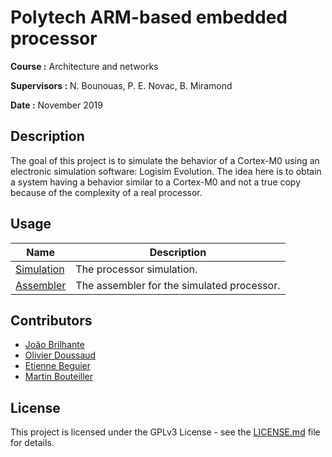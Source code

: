 # Polytech ARM-based embedded processor

**Course :** Architecture and networks

**Supervisors :** N. Bounouas, P. E. Novac, B. Miramond

**Date :** November 2019

## Description

The goal of this project is to simulate the behavior of a Cortex-M0 using an electronic simulation software: Logisim Evolution. The idea here is to obtain a system having a behavior similar to a Cortex-M0 and not a true copy because of the complexity of a real processor.

## Usage

| Name                                         | Description                                 |
|----------------------------------------------|---------------------------------------------|
| [Simulation](logisim/README.md)      | The processor simulation.       |
| [Assembler](assembler/README.md)        | The assembler for the simulated processor. |

## Contributors

- [João Brilhante](https://github.com/JoaoBrlt)
- [Olivier Doussaud](https://github.com/Dawwen)
- [Etienne Beguier](https://github.com/EtienneBEGUIER)
- [Martin Bouteiller](https://github.com/mbouteiller)

## License

This project is licensed under the GPLv3 License - see the [LICENSE.md](LICENSE.md) file for details.
